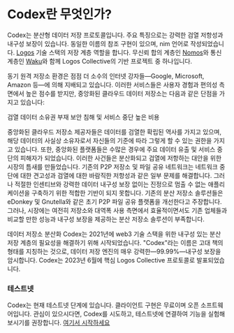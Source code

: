 # Codex란 무엇인가?

Codex는 분산형 데이터 저장 프로토콜입니다. 주요 특징으로는 강력한 검열 저항성과 내구성 보장이 있습니다. 동일한 이름의 참조 구현이 있으며, nim 언어로 작성되었습니다. [Logos](https://logos.co/) 기술 스택의 저장 계층 역할을 합니다. 무신뢰 합의 계층인 [Nomos](http://nomos.tech)와 통신 계층인 [Waku](http://waku.org)와 함께 Logos Collective의 기반 프로젝트 중 하나입니다.

동기
원격 저장소 환경은 점점 더 소수의 인터넷 강자들—Google, Microsoft, Amazon 등—에 의해 지배되고 있습니다. 이러한 서비스들은 사용자 경험과 편의성 측면에서 높은 점수를 받지만, 중앙화된 클라우드 데이터 저장소는 다음과 같은 단점을 가지고 있습니다:

검열
데이터 소유권 부재
보안 침해 및 서비스 중단
높은 비용

중앙화된 클라우드 저장소 제공자들은 데이터를 검열한 확립된 역사를 가지고 있으며, 해당 데이터의 사실상 소유자로서 자신들의 기준에 따라 그렇게 할 수 있는 권한을 가지고 있습니다. 또한, 중앙화된 플랫폼들은 수많은 경우에 주요 데이터 유출 및 서비스 중단의 피해자가 되었습니다.
이러한 사건들은 분산화되고 검열에 저항하는 대안을 위한 시장의 틈새를 만들었습니다. 기존의 P2P 저장소 및 파일 공유 네트워크는 네트워크 중단에 대한 견고성과 검열에 대한 바람직한 저항성과 같은 일부 문제를 해결합니다. 그러나 적절한 인센티브와 강력한 데이터 내구성 보장 없이는 진정으로 멈출 수 없는 애플리케이션을 구축하기 위한 적합한 기반이 되지 못합니다.
기존의 분산 저장소 솔루션들은 eDonkey 및 Gnutella와 같은 초기 P2P 파일 공유 플랫폼을 개선한다고 주장합니다. 그러나, 시장에는 여전히 저장소와 대역폭 사용 측면에서 효율적이면서도 기존 업체들과 비교할 만한 성능과 내구성 보장을 제공하는 분산 저장소 솔루션이 부족합니다.

데이터 저장소 분산화
Codex는 2021년에 web3 기술 스택을 위한 내구성 있는 분산 저장 계층의 필요성을 해결하기 위해 시작되었습니다.
"Codex"라는 이름은 고대 책의 형태를 지칭하는 것으로, 데이터 저장 엔진의 매우 강력한—99.99%—내구성 보장을 암시합니다.
Codex는 2023년 6월에 핵심 Logos Collective 프로토콜로 발표되었습니다.

### 테스트넷

Codex는 현재 테스트넷 단계에 있습니다. 클라이언트 구현은 무료이며 오픈 소프트웨어입니다. 관심이 있으시다면, Codex를 시도하고, 테스트넷에 연결하여 기능을 실험해보시기를 권장합니다. [여기서 시작하세요](./quick-start.md)